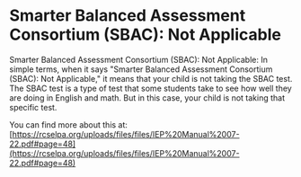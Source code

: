 # Smarter Balanced Assessment Consortium (SBAC): Not Applicable
Smarter Balanced Assessment Consortium (SBAC): Not Applicable: In simple terms, when it says "Smarter Balanced Assessment Consortium (SBAC): Not Applicable," it means that your child is not taking the SBAC test. The SBAC test is a type of test that some students take to see how well they are doing in English and math. But in this case, your child is not taking that specific test.

You can find more about this at: [https://rcselpa.org/uploads/files/files/IEP%20Manual%2007-22.pdf#page=48](https://rcselpa.org/uploads/files/files/IEP%20Manual%2007-22.pdf#page=48)
